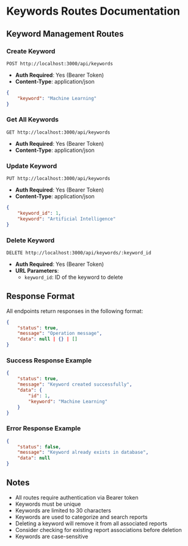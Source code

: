 # Keywords Routes Documentation

## Keyword Management Routes

### Create Keyword
```http
POST http://localhost:3000/api/keywords
```
- **Auth Required**: Yes (Bearer Token)
- **Content-Type**: application/json
```json
{
    "keyword": "Machine Learning"
}
```

### Get All Keywords
```http
GET http://localhost:3000/api/keywords
```
- **Auth Required**: Yes (Bearer Token)
- **Content-Type**: application/json

### Update Keyword
```http
PUT http://localhost:3000/api/keywords
```
- **Auth Required**: Yes (Bearer Token)
- **Content-Type**: application/json
```json
{
    "keyword_id": 1,
    "keyword": "Artificial Intelligence"
}
```

### Delete Keyword
```http
DELETE http://localhost:3000/api/keywords/:keyword_id
```
- **Auth Required**: Yes (Bearer Token)
- **URL Parameters**: 
  - `keyword_id`: ID of the keyword to delete

## Response Format
All endpoints return responses in the following format:
```json
{
    "status": true,
    "message": "Operation message",
    "data": null | {} | []
}
```

### Success Response Example
```json
{
    "status": true,
    "message": "Keyword created successfully",
    "data": {
        "id": 1,
        "keyword": "Machine Learning"
    }
}
```

### Error Response Example
```json
{
    "status": false,
    "message": "Keyword already exists in database",
    "data": null
}
```

## Notes
- All routes require authentication via Bearer token
- Keywords must be unique
- Keywords are limited to 30 characters
- Keywords are used to categorize and search reports
- Deleting a keyword will remove it from all associated reports
- Consider checking for existing report associations before deletion
- Keywords are case-sensitive